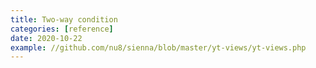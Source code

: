 ```yaml
---
title: Two-way condition
categories: [reference]
date: 2020-10-22
example: //github.com/nu8/sienna/blob/master/yt-views/yt-views.php
---
```

